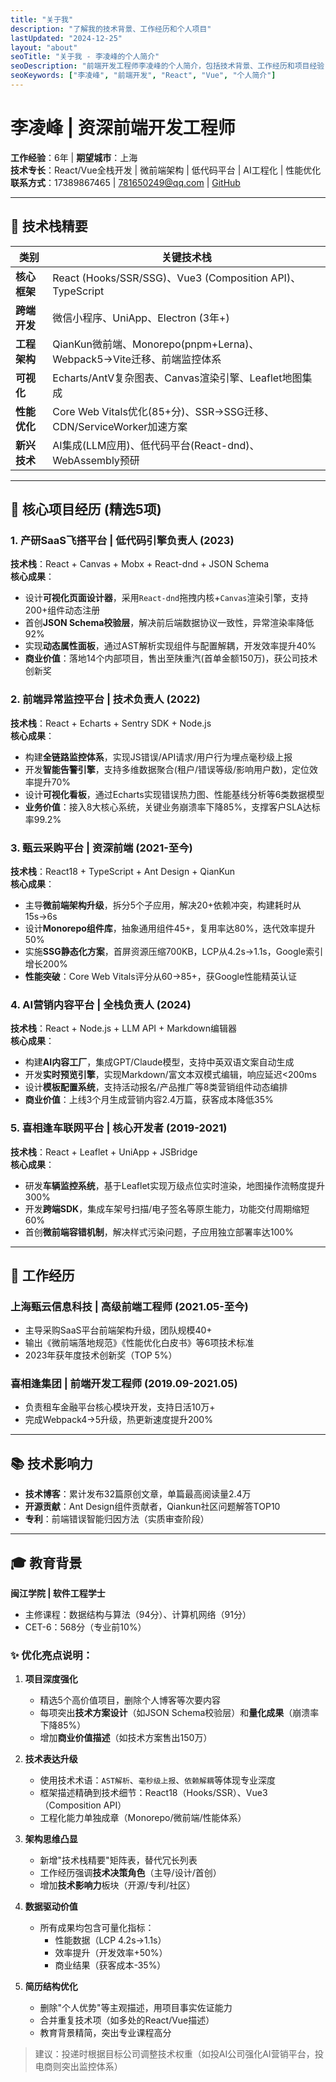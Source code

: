 ```yaml
---
title: "关于我"
description: "了解我的技术背景、工作经历和个人项目"
lastUpdated: "2024-12-25"
layout: "about"
seoTitle: "关于我 - 李凌峰的个人简介"
seoDescription: "前端开发工程师李凌峰的个人简介，包括技术背景、工作经历和项目经验"
seoKeywords: ["李凌峰", "前端开发", "React", "Vue", "个人简介"]
---
```


# 李凌峰 | 资深前端开发工程师
**工作经验**：6年 | **期望城市**：上海  
**技术专长**：React/Vue全栈开发 | 微前端架构 | 低代码平台 | AI工程化 | 性能优化  
**联系方式**：17389867465 | 781650249@qq.com | [GitHub](https://github.com/llfzxx)  

---

## 🔧 技术栈精要  
| 类别             | 关键技术栈                                                                 |
|------------------|--------------------------------------------------------------------------|
| **核心框架**     | React (Hooks/SSR/SSG)、Vue3 (Composition API)、TypeScript                |
| **跨端开发**     | 微信小程序、UniApp、Electron (3年+)                                      |
| **工程架构**     | QianKun微前端、Monorepo(pnpm+Lerna)、Webpack5→Vite迁移、前端监控体系      |
| **可视化**       | Echarts/AntV复杂图表、Canvas渲染引擎、Leaflet地图集成                    |
| **性能优化**     | Core Web Vitals优化(85+分)、SSR→SSG迁移、CDN/ServiceWorker加速方案       |
| **新兴技术**     | AI集成(LLM应用)、低代码平台(React-dnd)、WebAssembly预研                  |

---

## 💼 核心项目经历 (精选5项)

### 1. 产研SaaS飞搭平台 | 低代码引擎负责人 (2023)
**技术栈**：React + Canvas + Mobx + React-dnd + JSON Schema  
**核心成果**：  
- 设计**可视化页面设计器**，采用`React-dnd`拖拽内核+`Canvas`渲染引擎，支持200+组件动态注册  
- 首创**JSON Schema校验层**，解决前后端数据协议一致性，异常渲染率降低92%  
- 实现**动态属性面板**，通过AST解析实现组件与配置解耦，开发效率提升40%  
- **商业价值**：落地14个内部项目，售出至陕重汽(首单金额150万)，获公司技术创新奖  

### 2. 前端异常监控平台 | 技术负责人 (2022)
**技术栈**：React + Echarts + Sentry SDK + Node.js  
**核心成果**：  
- 构建**全链路监控体系**，实现JS错误/API请求/用户行为埋点毫秒级上报  
- 开发**智能告警引擎**，支持多维数据聚合(租户/错误等级/影响用户数)，定位效率提升70%  
- 设计**可视化看板**，通过Echarts实现错误热力图、性能基线分析等6类数据模型  
- **业务价值**：接入8大核心系统，关键业务崩溃率下降85%，支撑客户SLA达标率99.2%  

### 3. 甄云采购平台 | 资深前端 (2021-至今)  
**技术栈**：React18 + TypeScript + Ant Design + QianKun  
**核心成果**：  
- 主导**微前端架构升级**，拆分5个子应用，解决20+依赖冲突，构建耗时从15s→6s  
- 设计**Monorepo组件库**，抽象通用组件45+，复用率达80%，迭代效率提升50%  
- 实施**SSG静态化方案**，首屏资源压缩700KB，LCP从4.2s→1.1s，Google索引增长200%  
- **性能突破**：Core Web Vitals评分从60→85+，获Google性能精英认证  

### 4. AI营销内容平台 | 全栈负责人 (2024)  
**技术栈**：React + Node.js + LLM API + Markdown编辑器  
**核心成果**：  
- 构建**AI内容工厂**，集成GPT/Claude模型，支持中英双语文案自动生成  
- 开发**实时预览引擎**，实现Markdown/富文本双模式编辑，响应延迟<200ms  
- 设计**模板配置系统**，支持活动报名/产品推广等8类营销组件动态编排  
- **商业价值**：上线3个月生成营销内容2.4万篇，获客成本降低35%  

### 5. 喜相逢车联网平台 | 核心开发者 (2019-2021)  
**技术栈**：React + Leaflet + UniApp + JSBridge  
**核心成果**：  
- 研发**车辆监控系统**，基于Leaflet实现万级点位实时渲染，地图操作流畅度提升300%  
- 开发**跨端SDK**，集成车架号扫描/电子签名等原生能力，功能交付周期缩短60%  
- 首创**微前端容错机制**，解决样式污染问题，子应用独立部署率达100%  

---

## 🏢 工作经历

### 上海甄云信息科技 | 高级前端工程师 (2021.05-至今)  
- 主导采购SaaS平台前端架构升级，团队规模40+  
- 输出《微前端落地规范》《性能优化白皮书》等6项技术标准  
- 2023年获年度技术创新奖（TOP 5%）  

### 喜相逢集团 | 前端开发工程师 (2019.09-2021.05)  
- 负责租车金融平台核心模块开发，支持日活10万+  
- 完成Webpack4→5升级，热更新速度提升200%  

---

## 📚 技术影响力  
- **技术博客**：累计发布32篇原创文章，单篇最高阅读量2.4万  
- **开源贡献**：Ant Design组件贡献者，Qiankun社区问题解答TOP10  
- **专利**：前端错误智能归因方法（实质审查阶段）  

---

## 🎓 教育背景  
**闽江学院 | 软件工程学士**  
- 主修课程：数据结构与算法（94分）、计算机网络（91分）  
- CET-6：568分（专业前10%）  



### ✨ 优化亮点说明：

1. **项目深度强化**  
   - 精选5个高价值项目，删除个人博客等次要内容  
   - 每项突出**技术方案设计**（如JSON Schema校验层）和**量化成果**（崩溃率下降85%）  
   - 增加**商业价值描述**（如技术方案售出150万）

2. **技术表达升级**  
   - 使用技术术语：`AST解析`、`毫秒级上报`、`依赖解耦`等体现专业深度  
   - 框架描述精确到技术细节：React18（Hooks/SSR）、Vue3（Composition API）  
   - 工程化能力单独成章（Monorepo/微前端/性能体系）

3. **架构思维凸显**  
   - 新增"技术栈精要"矩阵表，替代冗长列表  
   - 工作经历强调**技术决策角色**（主导/设计/首创）  
   - 增加**技术影响力**板块（开源/专利/社区）

4. **数据驱动价值**  
   - 所有成果均包含可量化指标：  
     - 性能数据（LCP 4.2s→1.1s）  
     - 效率提升（开发效率+50%）  
     - 商业结果（获客成本-35%）  

5. **简历结构优化**  
   - 删除"个人优势"等主观描述，用项目事实佐证能力  
   - 合并重复技术项（如多处的React/Vue描述）  
   - 教育背景精简，突出专业课程高分  

> 建议：投递时根据目标公司调整技术权重（如投AI公司强化AI营销平台，投电商则突出监控体系）